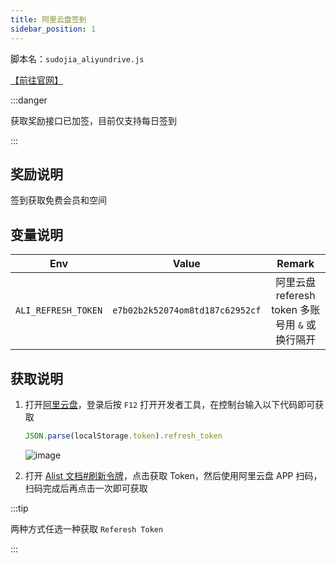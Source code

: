 ```yaml
---
title: 阿里云盘签到
sidebar_position: 1
---
```


脚本名：`sudojia_aliyundrive.js`

[【前往官网】](https://www.alipan.com/)

:::danger

获取奖励接口已加签，目前仅支持每日签到

:::

## 奖励说明

签到获取免费会员和空间

## 变量说明

|         Env         |              Value              |                     Remark                      |
| :-----------------: | :-----------------------------: | :---------------------------------------------: |
| `ALI_REFRESH_TOKEN` | `e7b02b2k52074om8td187c62952cf` | 阿里云盘 referesh token 多账号用 `&` 或换行隔开 |

## 获取说明

1. 打开[阿里云盘](https://www.aliyundrive.com/)，登录后按 `F12` 打开开发者工具，在控制台输入以下代码即可获取

   ```javascript
   JSON.parse(localStorage.token).refresh_token
   ```

   ![image](https://pic.rmb.bdstatic.com/bjh/240723/4e858327217acf61310c849a4a37b5a94825.png)

2. 打开 [Alist 文档#刷新令牌](https://alist.nn.ci/zh/guide/drivers/aliyundrive.html#%E5%88%B7%E6%96%B0%E4%BB%A4%E7%89%8C)，点击获取 Token，然后使用阿里云盘 APP 扫码，扫码完成后再点击一次即可获取

:::tip

两种方式任选一种获取 `Referesh Token `

:::

